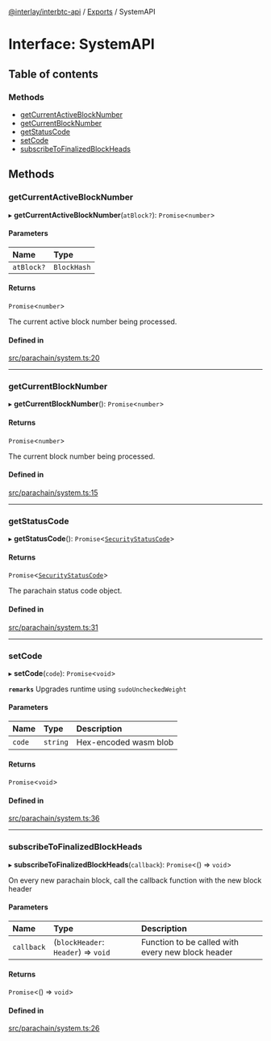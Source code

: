[@interlay/interbtc-api](/README.md) / [Exports](/modules.md) / SystemAPI

# Interface: SystemAPI

## Table of contents

### Methods

- [getCurrentActiveBlockNumber](/interfaces/SystemAPI.md#getcurrentactiveblocknumber)
- [getCurrentBlockNumber](/interfaces/SystemAPI.md#getcurrentblocknumber)
- [getStatusCode](/interfaces/SystemAPI.md#getstatuscode)
- [setCode](/interfaces/SystemAPI.md#setcode)
- [subscribeToFinalizedBlockHeads](/interfaces/SystemAPI.md#subscribetofinalizedblockheads)

## Methods

### <a id="getcurrentactiveblocknumber" name="getcurrentactiveblocknumber"></a> getCurrentActiveBlockNumber

▸ **getCurrentActiveBlockNumber**(`atBlock?`): `Promise`<`number`\>

#### Parameters

| Name | Type |
| :------ | :------ |
| `atBlock?` | `BlockHash` |

#### Returns

`Promise`<`number`\>

The current active block number being processed.

#### Defined in

[src/parachain/system.ts:20](https://github.com/interlay/interbtc-api/blob/b81f698/src/parachain/system.ts#L20)

___

### <a id="getcurrentblocknumber" name="getcurrentblocknumber"></a> getCurrentBlockNumber

▸ **getCurrentBlockNumber**(): `Promise`<`number`\>

#### Returns

`Promise`<`number`\>

The current block number being processed.

#### Defined in

[src/parachain/system.ts:15](https://github.com/interlay/interbtc-api/blob/b81f698/src/parachain/system.ts#L15)

___

### <a id="getstatuscode" name="getstatuscode"></a> getStatusCode

▸ **getStatusCode**(): `Promise`<[`SecurityStatusCode`](/interfaces/SecurityStatusCode.md)\>

#### Returns

`Promise`<[`SecurityStatusCode`](/interfaces/SecurityStatusCode.md)\>

The parachain status code object.

#### Defined in

[src/parachain/system.ts:31](https://github.com/interlay/interbtc-api/blob/b81f698/src/parachain/system.ts#L31)

___

### <a id="setcode" name="setcode"></a> setCode

▸ **setCode**(`code`): `Promise`<`void`\>

**`remarks`** Upgrades runtime using `sudoUncheckedWeight`

#### Parameters

| Name | Type | Description |
| :------ | :------ | :------ |
| `code` | `string` | Hex-encoded wasm blob |

#### Returns

`Promise`<`void`\>

#### Defined in

[src/parachain/system.ts:36](https://github.com/interlay/interbtc-api/blob/b81f698/src/parachain/system.ts#L36)

___

### <a id="subscribetofinalizedblockheads" name="subscribetofinalizedblockheads"></a> subscribeToFinalizedBlockHeads

▸ **subscribeToFinalizedBlockHeads**(`callback`): `Promise`<() => `void`\>

On every new parachain block, call the callback function with the new block header

#### Parameters

| Name | Type | Description |
| :------ | :------ | :------ |
| `callback` | (`blockHeader`: `Header`) => `void` | Function to be called with every new block header |

#### Returns

`Promise`<() => `void`\>

#### Defined in

[src/parachain/system.ts:26](https://github.com/interlay/interbtc-api/blob/b81f698/src/parachain/system.ts#L26)
